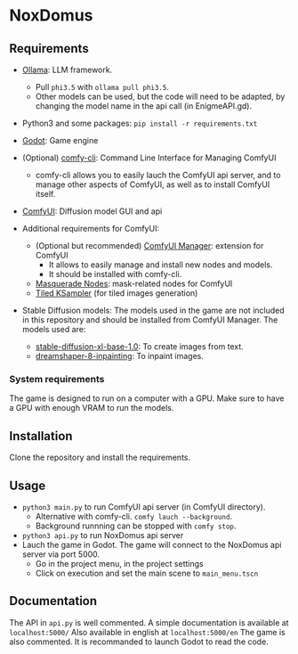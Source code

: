 # NoxDomus

## Requirements

- [Ollama](https://github.com/ollama/ollama): LLM framework.
    - Pull `phi3.5` with `ollama pull phi3.5`.
    - Other models can be used, but the code will need to be adapted, by changing the model name in the api call (in EnigmeAPI.gd).

- Python3 and some packages: `pip install -r requirements.txt`

- [Godot](https://godotengine.org/): Game engine

- (Optional) [comfy-cli](https://github.com/Comfy-Org/comfy-cli): Command Line Interface for Managing ComfyUI 
    - comfy-cli allows you to easily lauch the ComfyUI api server, and to manage other aspects of ComfyUI, as well as to install ComfyUI itself.

- [ComfyUI](https://github.com/comfyanonymous/ComfyUI): Diffusion model GUI and api

- Additional requirements for ComfyUI:
    - (Optional but recommended) [ComfyUI Manager](https://github.com/ltdrdata/ComfyUI-Manager): extension for ComfyUI 
        - It allows to easily manage and install new nodes and models.
        - It should be installed with comfy-cli.
    - [Masquerade Nodes](https://github.com/BadCafeCode/masquerade-nodes-comfyui): mask-related nodes for ComfyUI
    - [Tiled KSampler](https://github.com/FlyingFireCo/tiled_ksampler) (for tiled images generation)

- Stable Diffusion models: The models used in the game are not included in this repository and should be installed from ComfyUI Manager. The models used are:
    - [stable-diffusion-xl-base-1.0](https://huggingface.co/stabilityai/stable-diffusion-xl-base-1.0): To create images from text.
    - [dreamshaper-8-inpainting](https://huggingface.co/Lykon/dreamshaper-8-inpainting): To inpaint images.

### System requirements

The game is designed to run on a computer with a GPU.
Make sure to have a GPU with enough VRAM to run the models.

## Installation

Clone the repository and install the requirements.
        
## Usage

- `python3 main.py` to run ComfyUI api server (in ComfyUI directory).
    - Alternative with comfy-cli. `comfy lauch --background`.
    - Background runnning can be stopped with `comfy stop`.
- `python3 api.py` to run NoxDomus api server
- Lauch the game in Godot. The game will connect to the NoxDomus api server via port 5000.
    - Go in the project menu, in the project settings
    - Click on execution and set the main scene to `main_menu.tscn`

## Documentation

The API in `api.py` is well commented. A simple documentation is available at `localhost:5000/` Also available in english at `localhost:5000/en`
The game is also commented. It is recommanded to launch Godot to read the code.
